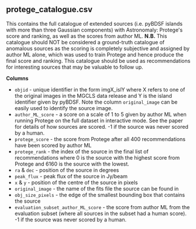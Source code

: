 ## protege_catalogue.csv

This contains the full catalogue of extended sources (i.e. pyBDSF islands with more than three Gaussian components) with Astronomaly: Protege's score and ranking, as well as the scores from author ML. **N.B.** This catalogue should NOT be considered a ground-truth catalogue of anomalous sources as the scoring is completely subjective and assigned by author ML alone, which was used to train Protege and hence produce the final score and ranking. This catalogue should be used as recommendations for interesting sources that may be valuable to follow up.

**Columns**

- `objid` - unique identifier in the form imgX_islY where X refers to one of the original images in the MGCLS data release and Y is the island identifier given by pyBDSF. Note the column `original_image` can be easily used to identify the source image.
- `author_ML_score` - a score on a scale of 1 to 5 given by author ML when running Protege on the full dataset in interactive mode. See the paper for details of how sources are scored. -1 if the source was never scored by a human.
- `protege_score` - the score from Protege after all 400 recommendations have been scored by author ML
- `protege_rank` - the index of the source in the final list of recommendations where 0 is the source with the highest score from Protege and 6160 is the source with the lowest.
- `ra` & `dec` - position of the source in degrees
- `peak_flux` - peak flux of the source in Jy/beam
- `x` & `y` - position of the centre of the source in pixels
- `original_image` - the name of the fits file the source can be found in
- `obj_size_pixels` - the edge of the smallest bounding box that contains the source
- `evaluation_subset_author_ML_score` - the score from author ML from the evaluation subset (where all sources in the subset had a human score). -1 if the source was never scored by a human.